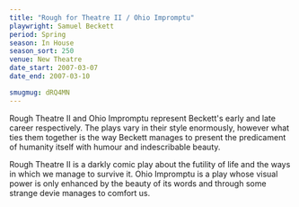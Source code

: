 ```yaml
---
title: "Rough for Theatre II / Ohio Impromptu"
playwright: Samuel Beckett
period: Spring
season: In House
season_sort: 250
venue: New Theatre
date_start: 2007-03-07
date_end: 2007-03-10

smugmug: dRQ4MN
---
```


Rough Theatre II and Ohio Impromptu represent Beckett's early and late career respectively. The plays vary in their style enormously, however what ties them together is the way Beckett manages to present the predicament of humanity itself with humour and indescribable beauty.

Rough Theatre II is a darkly comic play about the futility of life and the ways in which we manage to survive it. Ohio Impromptu is a play whose visual power is only enhanced by the beauty of its words and through some strange devie manages to comfort us.